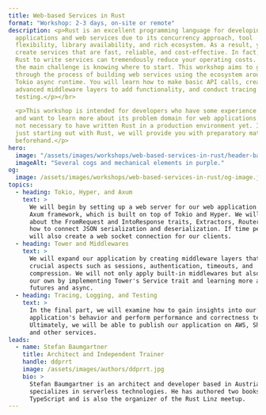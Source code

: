 ```yaml
---
title: Web-based Services in Rust
format: "Workshop: 2-3 days, on-site or remote"
description: <p>Rust is an excellent programming language for developing web
  applications and web services due to its concurrency approach, tool
  flexibility, library availability, and rich ecosystem. As a result, you can
  create services that are fast, reliable, and cost-effective. In fact, using
  Rust to write services can tremendously reduce your operating costs. However,
  the main challenge is knowing where to start. This workshop aims to guide you
  through the process of building web services using the ecosystem around the
  Tokio async runtime. You will learn how to make basic API calls, create
  advanced middleware layers to add functionality, and conduct tracing and
  testing.</p></br>

  <p>This workshop is intended for developers who have some experience with Rust
  and want to learn more about its problem domain for web applications. It is
  not necessary to have written Rust in a production environment yet. If you are
  just starting out with Rust, we will provide you with preparatory material
  beforehand.</p>
hero:
  image: "/assets/images/workshops/web-based-services-in-rust/header-background.jpg"
  imageAlt: "Several cogs and mechanical elements in purple."
og:
  image: /assets/images/workshops/web-based-services-in-rust/og-image.jpg
topics:
  - heading: Tokio, Hyper, and Axum
    text: >
      We will begin by setting up a web server for our web application using the
      Axum framework, which is built on top of Tokio and Hyper. We will learn
      about the FromRequest and IntoResponse traits, Extractors, Routers, and
      how to connect JSON serialization and deserialization. If time permits, we
      will also create a web socket connection for our clients.
  - heading: Tower and Middlewares
    text: >
      We will expand our application by creating middleware layers that handle
      crucial aspects such as sessions, authentication, timeouts, and
      compression. We will not only apply built-in middlewares but also create
      our own by implementing Tower's Service trait and learning more about
      futures and async.
  - heading: Tracing, Logging, and Testing
    text: >
      In the final part, we will examine how to gain insights into our
      application's behavior and perform performance and correctness tests.
      Ultimately, we will be able to publish our application on AWS, Shuttle,
      and other services.
leads:
  - name: Stefan Baumgartner
    title: Architect and Independent Trainer
    handle: ddprrt
    image: /assets/images/authors/ddprrt.jpg
    bio: >
      Stefan Baumgartner is an architect and developer based in Austria who
      specializes in serverless technologies. He has authored two books on
      TypeScript and is also the organizer of the Rust Linz meetup.
---
```


<!--break-->
